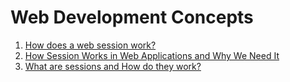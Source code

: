 # Web Development Concepts

1. [How does a web session work?](http://machinesaredigging.com/2013/10/29/how-does-a-web-session-work/)
1. [How Session Works in Web Applications and Why We Need It](http://www.bitspedia.com/2012/05/how-session-works-in-web-applications.html)
1. [What are sessions and How do they work?](http://stackoverflow.com/questions/3804209/what-are-sessions-how-do-they-work)
